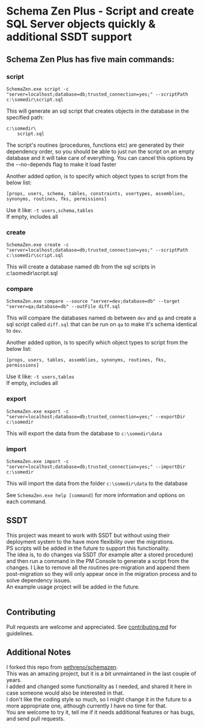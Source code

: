 # Schema Zen Plus - Script and create SQL Server objects quickly & additional SSDT support

## Schema Zen Plus has five main commands:

### script

    SchemaZen.exe script -c "server=localhost;database=db;trusted_connection=yes;" --scriptPath c:\somedir\script.sql

This will generate an sql script that creates objects in the database in the specified path:
```
c:\somedir\
	script.sql
```  
  
The script's routines (procedures, functions etc) are generated by their dependency order, so you should be able to just run the script on an empty database and it will take care of everything. You can cancel this options by the --no-depends flag to make it load faster  
    
Another added option, is to specify which object types to script from the below list:
```
[props, users, schema, tables, constraints, usertypes, assemblies, synonyms, routines, fks, permissions]
```  
Use it like: `-t users,schema,tables`  
If empty, includes all
  
  

### create

    SchemaZen.exe create -c "server=localhost;database=db;trusted_connection=yes;" --scriptPath c:\somedir\script.sql

This will create a database named db from the sql scripts in c:\somedir\script.sql


### compare

	SchemaZen.exe compare --source "server=dev;database=db" --target "server=qa;database=db" --outFile diff.sql

This will compare the databases named `db` between `dev` and `qa` and
create a sql script called `diff.sql` that can be run on `qa` to make it's
schema identical to `dev`.
  
Another added option, is to specify which object types to script from the below list:
```
[props, users, tables, assemblies, synonyms, routines, fks, permissions]
```  
Use it like: `-t users,tables`  
If empty, includes all


### export

    SchemaZen.exe export -c "server=localhost;database=db;trusted_connection=yes;" --exportDir c:\somedir

This will export the data from the database to `c:\somedir\data`


### import

    SchemaZen.exe import -c "server=localhost;database=db;trusted_connection=yes;" --importDir c:\somedir

This will import the data from the folder `c:\somedir\data` to the database
  
  
See ```SchemaZen.exe help [command]``` for more information and options on each command.
  

## SSDT
This project was meant to work with SSDT but without using their deployment system to the have more flexibility over the migrations.  
PS scripts will be added in the future to support this functionality.  
The idea is, to do changes via SSDT (for example alter a stored procedure) and then run a command in the PM Console to generate a script from the changes.
I Like to remove all the routines pre-migration and append them post-migration so they will only appear once in the migration process and to solve dependency issues.  
An example usage project will be added in the future.
<br><br>

## Contributing
Pull requests are welcome and appreciated. See [contributing.md](contributing.md) for guidelines.

## Additional Notes
I forked this repo from [sethreno/schemazen](https://github.com/sethreno/schemazen).  
This was an amazing project, but it is a bit unmaintaned in the last couple of years.  
I added and changed some functionality as I needed, and shared it here in case someone would also be interested in that.  
I don't like the coding style so much, so I might change it in the future to a more appropriate one, although currently I have no time for that.  
You are welcome to try it, tell me if it needs additional features or has bugs, and send pull requests.  


